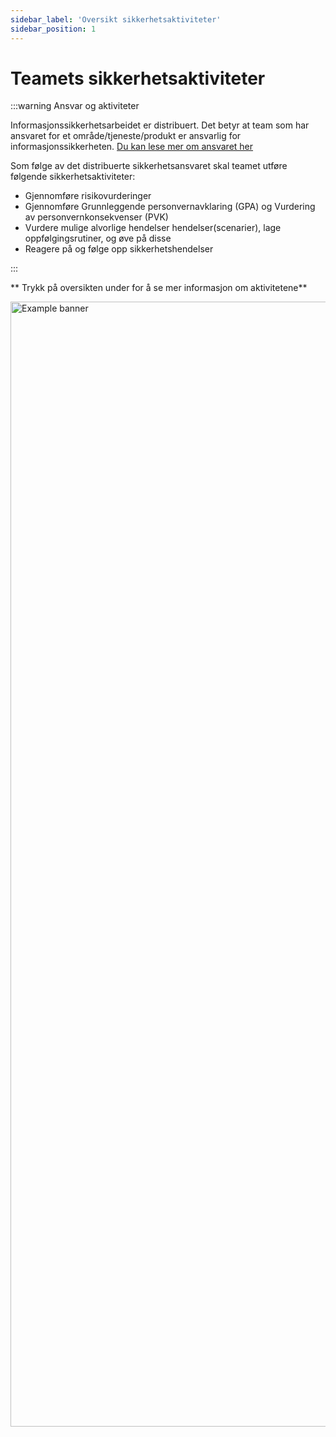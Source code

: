```yaml
---
sidebar_label: 'Oversikt sikkerhetsaktiviteter'
sidebar_position: 1
---
```


# Teamets sikkerhetsaktiviteter

:::warning Ansvar og aktiviteter

Informasjonssikkerhetsarbeidet er distribuert. Det betyr at team som har ansvaret for et område/tjeneste/produkt er ansvarlig for informasjonssikkerheten. [Du kan lese mer om ansvaret her ](/docs/sikkerhetsansvar/distribuertmodell)

Som følge av det distribuerte sikkerhetsansvaret skal teamet utføre følgende sikkerhetsaktiviteter:

- Gjennomføre risikovurderinger
- Gjennomføre Grunnleggende personvernavklaring (GPA) og Vurdering av personvernkonsekvenser (PVK)
- Vurdere mulige alvorlige hendelser hendelser(scenarier), lage oppfølgingsrutiner, og øve på disse
- Reagere på og følge opp sikkerhetshendelser 

:::

** Trykk på oversikten under for å se mer informasjon om aktivitetene**

<a href="https://navno.sharepoint.com/:p:/r/sites/SprintRisikostyringFyrstikkalleen/Shared%20Documents/Ansvar%20og%20roller/Arbeidsfiler/NAV%20Security%20Playbook%20-%20MVP.pptx?d=wf2f2cee0b6a240ce997beb82a067921f&csf=1&web=1&e=DoiiyD">
<img
  src={require('/img/sikkerhetsaktiviteter.png').default}
  alt="Example banner"
  width="1800"
/>
</a>